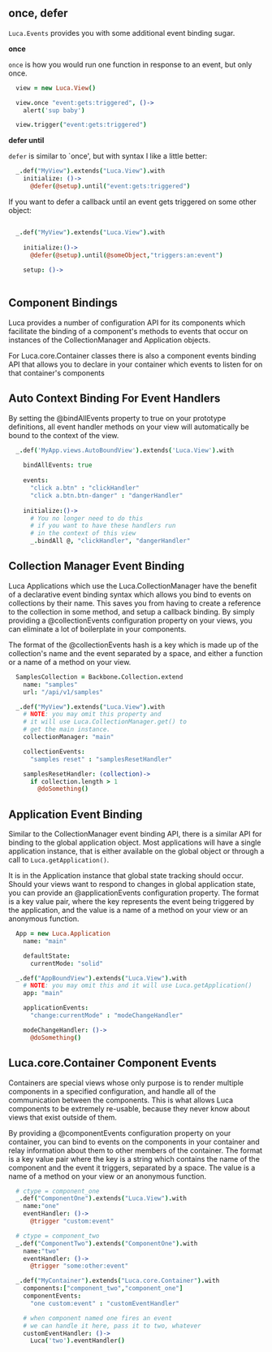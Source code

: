 ## once, defer

`Luca.Events` provides you with some additional event binding sugar.

**once**

`once` is how you would run one function in response to an event, but only once.

```coffeescript
  view = new Luca.View()

  view.once "event:gets:triggered", ()->
    alert('sup baby')

  view.trigger("event:gets:triggered")
```

**defer until**

`defer` is similar to `once', but with syntax I like a little better:

```coffeescript
  _.def("MyView").extends("Luca.View").with
    initialize: ()->
      @defer(@setup).until("event:gets:triggered")
```

If you want to defer a callback until an event gets triggered on some other object:

```coffeescript

  _.def("MyView").extends("Luca.View").with
  
    initialize:()->
  	  @defer(@setup).until(@someObject,"triggers:an:event")
        
    setup: ()->
        
```

## Component Bindings

Luca provides a number of configuration API for its components
which facilitate the binding of a component's methods to events that
occur on instances of the CollectionManager and Application objects. 

For Luca.core.Container classes there is also a component events 
binding API that allows you to declare in your container which events
to listen for on that container's components  

## Auto Context Binding For Event Handlers

By setting the @bindAllEvents property to true on your prototype definitions,
all event handler methods on your view will automatically be bound to the context
of the view.  

```coffeescript
  _.def('MyApp.views.AutoBoundView').extends('Luca.View').with
  
    bindAllEvents: true
    
    events:
      "click a.btn" : "clickHandler"
      "click a.btn.btn-danger" : "dangerHandler"
      
    initialize:()->
      # You no longer need to do this
      # if you want to have these handlers run
      # in the context of this view
      _.bindAll @, "clickHandler", "dangerHandler"

```

## Collection Manager Event Binding

Luca Applications which use the Luca.CollectionManager have the benefit of
a declarative event binding syntax which allows you bind to events on collections
by their name.  This saves you from having to create a reference to the collection
in some method, and setup a callback binding.  By simply providing a @collectionEvents
configuration property on your views, you can eliminate a lot of boilerplate in your components.

The format of the @collectionEvents hash is a key which is made up of the collection's name and the event
separated by a space, and either a function or a name of a method on your view.

```coffeescript
  SamplesCollection = Backbone.Collection.extend
    name: "samples"
    url: "/api/v1/samples"

  _.def("MyView").extends("Luca.View").with
    # NOTE: you may omit this property and
    # it will use Luca.CollectionManager.get() to 
    # get the main instance.
    collectionManager: "main"

    collectionEvents:
      "samples reset" : "samplesResetHandler"

    samplesResetHandler: (collection)->
      if collection.length > 1
        @doSomething() 
```
## Application Event Binding

Similar to the CollectionManager event binding API, there is a similar API for binding to the global application
object. Most applications will have a single application instance, that is either available on the global object
or through a call to `Luca.getApplication()`.

It is in the Application instance that global state tracking should occur.  Should your views want to respond to changes
in global application state, you can provide an @applicationEvents configuration property. The format is a key value
pair, where the key represents the event being triggered by the application, and the value is a name of a method on 
your view or an anonymous function.

```coffeescript
  App = new Luca.Application
    name: "main"

    defaultState:
      currentMode: "solid"

  _.def("AppBoundView").extends("Luca.View").with
    # NOTE: you may omit this and it will use Luca.getApplication()
    app: "main"

    applicationEvents:
      "change:currentMode" : "modeChangeHandler"

    modeChangeHandler: ()->
      @doSomething()
```

## Luca.core.Container Component Events

Containers are special views whose only purpose is to render multiple components in a specified configuration, and handle
all of the communication between the components.  This is what allows Luca components to be extremely re-usable, because they
never know about views that exist outside of them.

By providing a @componentEvents configuration property on your container, you can bind to events on the components in your container
and relay information about them to other members of the container. The format is a key value pair where the key is a string which
contains the name of the component and the event it triggers, separated by a space.  The value is a name of a method on your view or an anonymous function.

```coffeescript
  # ctype = component_one
  _.def("ComponentOne").extends("Luca.View").with
    name:"one"
    eventHandler: ()->
      @trigger "custom:event"

  # ctype = component_two
  _.def("ComponentTwo").extends("ComponentOne").with
    name:"two"
    eventHandler: ()->
      @trigger "some:other:event"

  _.def("MyContainer").extends("Luca.core.Container").with
    components:["component_two","component_one"]
    componentEvents:
      "one custom:event" : "customEventHandler"

    # when component named one fires an event
    # we can handle it here, pass it to two, whatever
    customEventHandler: ()->
      Luca('two').eventHandler()
```